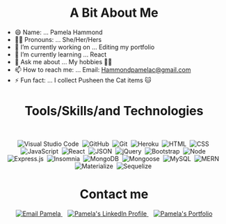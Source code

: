 
<h1 align="center">
  A Bit About Me
</h1>

- 😄 Name: ... Pamela Hammond
- 👩🏻 Pronouns: ... She/Her/Hers
- 🔭 I’m currently working on ... Editing my portfolio 
- 🌱 I’m currently learning ... React
- 💬 Ask me about ... My hobbies 🎾🧩
- 📫 How to reach me: ... Email: Hammondpamelac@gmail.com
- ⚡ Fun fact: ... I collect Pusheen the Cat items 🐱



<h1 align="center">
  Tools/Skills/and Technologies
</h1>

<br>
<div align="center">

![Visual Studio Code](https://img.shields.io/badge/Visual_Studio_Code-0078D4?style=for-the-badge&logo=visual%20studio%20code&logoColor=white)&nbsp;
![GitHub](https://img.shields.io/badge/GitHub-100000?style=for-the-badge&logo=github&logoColor=white)&nbsp;
![Git](https://img.shields.io/badge/Git-F05032?style=for-the-badge&logo=git&logoColor=white)&nbsp;
![Heroku](https://img.shields.io/badge/Heroku-430098?style=for-the-badge&logo=heroku&logoColor=white)&nbsp;
![HTML](https://img.shields.io/badge/HTML5-E34F26?style=for-the-badge&logo=html5&logoColor=white)&nbsp;
![CSS](https://img.shields.io/badge/CSS-1572B6?style=for-the-badge&logo=css&logoColor=white)&nbsp;
![JavaScript](https://img.shields.io/badge/JavaScript-323330?style=for-the-badge&logo=javascript&logoColor=F7DF1E)&nbsp;
![React](https://img.shields.io/badge/React-20232A?style=for-the-badge&logo=react&logoColor=61DAFB)&nbsp;
![JSON](https://img.shields.io/badge/json-5E5C5C?style=for-the-badge&logo=json&logoColor=white)&nbsp;
![jQuery](https://img.shields.io/badge/jQuery-0769AD?style=for-the-badge&logo=jquery&logoColor=white)&nbsp;
![Bootstrap](https://img.shields.io/badge/Bootstrap-563D7C?style=for-the-badge&logo=bootstrap&logoColor=white)&nbsp;
![Node](https://img.shields.io/badge/Node.js-339933?style=for-the-badge&logo=nodedotjs&logoColor=white)&nbsp;
![Express.js](https://img.shields.io/badge/Express.js-000000?style=for-the-badge&logo=express&logoColor=white)&nbsp;
![Insomnia](https://img.shields.io/badge/Insomnia-5849be?style=for-the-badge&logo=Insomnia&logoColor=white)&nbsp;
![MongoDB](https://img.shields.io/badge/MongoDB-4EA94B?style=for-the-badge&logo=mongodb&logoColor=white)&nbsp;
![Mongoose](https://img.shields.io/badge/mongoose-800E00?style=for-the-badge&logo=mongoose&logoColor=white)&nbsp;
![MySQL](https://img.shields.io/badge/MySQL-coral?style=for-the-badge&logo=mysql&logoColor=darkblue)&nbsp;
![MERN](https://img.shields.io/badge/MERN-coral?style=for-the-badge&logo=MERN&logoColor=white)&nbsp;
![Materialize](https://img.shields.io/badge/-materialize--css-ff69b4?style=for-the-badge&logo=materialize--css&logoColor=white)&nbsp;
![Sequelize](https://img.shields.io/badge/Sequelize-blue?style=for-the-badge&logo=Sequelize)&nbsp;

<h1 align="center">
    Contact me
</h1>

<p align="center">
    <a href="mailto:hammondpamelac@gmail.com">
        <img src="https://img.shields.io/badge/Gmail-D14836?style=for-the-badge&logo=gmail&logoColor=white" 
            alt="Email Pamela"/>
    </a>&nbsp;&nbsp;
    <a href="https://www.linkedin.com/in/pamelahammond94/">
        <img src="https://img.shields.io/badge/LinkedIn-0077B5?style=for-the-badge&logo=linkedin&logoColor=white" 
            alt="Pamela's LinkedIn Profile"/>
    </a>&nbsp;&nbsp;
    <a href="https://pamtheham.github.io/Portfolio/">
            <img src="https://img.shields.io/badge/MyPortfolio-00FE11?style=for-the-badge&logo=""&logoColor=white" alt="Pamela's Portfolio"/>
        </a>
</p>
</div>
